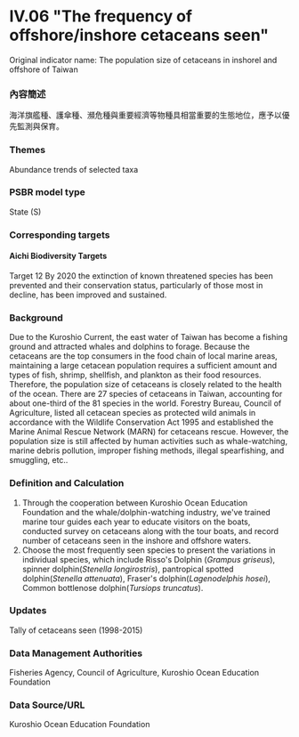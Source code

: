 # IV.06 "The frequency of offshore/inshore cetaceans seen"
Original indicator name: The population size of cetaceans in inshorel and offshore of Taiwan

<script type="text/javascript" src="http://cdn.mathjax.org/mathjax/latest/MathJax.js?config=TeX-AMS-MML_HTMLorMML"></script>

### 內容簡述
海洋旗艦種、護傘種、瀕危種與重要經濟等物種具相當重要的生態地位，應予以優先監測與保育。

### Themes
Abundance trends of selected taxa
### PSBR model type
State (S)
### Corresponding targets
#### Aichi Biodiversity Targets
Target 12 By 2020 the extinction of known threatened species has been prevented and their conservation status, particularly of those most in decline, has been improved and sustained.
### Background
Due to the Kuroshio Current, the east water of Taiwan has become a fishing ground and attracted whales and dolphins to forage. Because the cetaceans are the top consumers in the food chain of local marine areas, maintaining a large cetacean population requires a sufficient amount and types of fish, shrimp, shellfish, and plankton as their food resources. Therefore, the population size of cetaceans is closely related to the health of the ocean. There are 27 species of cetaceans in Taiwan, accounting for about one-third of the 81 species in the world. Forestry Bureau, Council of Agriculture, listed all cetacean species as protected wild animals in accordance with the Wildlife Conservation Act 1995 and established the Marine Animal Rescue Network (MARN) for cetaceans rescue. However, the population size is still affected by human activities such as whale-watching, marine debris pollution, improper fishing methods, illegal spearfishing, and smuggling, etc..
### Definition and Calculation
1. Through the cooperation between Kuroshio Ocean Education Foundation and the whale/dolphin-watching industry, we've trained marine tour guides each year to educate visitors on the boats, conducted survey on cetaceans along with the tour boats, and record number of cetaceans seen in the inshore and offshore waters.
2. Choose the most frequently seen species to present the variations in individual species, which include Risso's Dolphin (*Grampus griseus*), spinner dolphin(*Stenella longirostris*), pantropical spotted dolphin(*Stenella attenuata*), Fraser's dolphin(*Lagenodelphis hosei*), Common bottlenose dolphin(*Tursiops truncatus*).
### Updates
Tally of cetaceans seen (1998-2015)
### Data Management Authorities
Fisheries Agency, Council of Agriculture, Kuroshio Ocean Education Foundation
### Data Source/URL
Kuroshio Ocean Education Foundation
